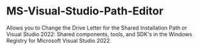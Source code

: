 # MS-Visual-Studio-Path-Editor
Allows you to Change the Drive Letter for the Shared Installation Path or Visual Studio 2022: Shared components, tools, and SDK's in the Windows Registry for Microsoft Visual Studio 2022
